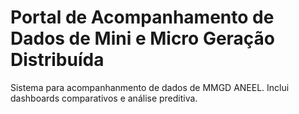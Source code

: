 # Portal de Acompanhamento de Dados de Mini e Micro Geração Distribuída
Sistema para acompanhanmento de dados de MMGD ANEEL. Inclui dashboards comparativos e análise preditiva.
